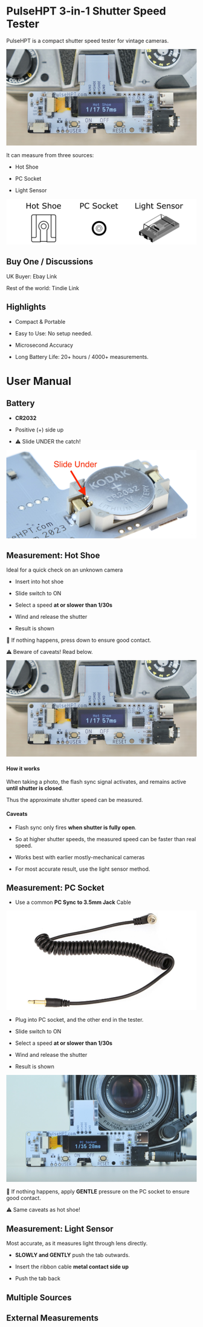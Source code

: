 # PulseHPT 3-in-1 Shutter Speed Tester

PulseHPT is a compact shutter speed tester for vintage cameras.

![Alt text](resources/photos/title.jpeg)

It can measure from three sources:

* Hot Shoe

* PC Socket

* Light Sensor

![Alt text](resources/photos/sources.png)

## Buy One / Discussions

UK Buyer: Ebay Link

Rest of the world: Tindie Link

## Highlights

* Compact & Portable

* Easy to Use: No setup needed.

* Microsecond Accuracy

* Long Battery Life: 20+ hours / 4000+ measurements.

# User Manual

## Battery

* **CR2032**

* Positive (+) side up

* ⚠️ Slide UNDER the catch!

![Alt text](resources/photos/battery.jpeg)

## Measurement: Hot Shoe

Ideal for a quick check on an unknown camera

* Insert into hot shoe

* Slide switch to ON

* Select a speed **at or slower than 1/30s**

* Wind and release the shutter

* Result is shown

💭 If nothing happens, press down to ensure good contact.

⚠️ Beware of caveats! Read below.

![Alt text](resources/photos/title.jpeg)

#### How it works

When taking a photo, the flash sync signal activates, and remains active **until shutter is closed**.

Thus the approximate shutter speed can be measured.

#### Caveats

* Flash sync only fires **when shutter is fully open**.

* So at higher shutter speeds, the measured speed can be faster than real speed.

* Works best with earlier mostly-mechanical cameras

* For most accurate result, use the light sensor method.

## Measurement: PC Socket

* Use a common **PC Sync to 3.5mm Jack** Cable

![Alt text](resources/photos/pc_cable.jpg)

* Plug into PC socket, and the other end in the tester.

* Slide switch to ON

* Select a speed **at or slower than 1/30s**

* Wind and release the shutter

* Result is shown

![Alt text](resources/photos/pc.jpeg)

💭 If nothing happens, apply **GENTLE** pressure on the PC socket to ensure good contact.

⚠️ Same caveats as hot shoe!

## Measurement: Light Sensor

Most accurate, as it measures light through lens directly.

* **SLOWLY and GENTLY** push the tab outwards.

* Insert the ribbon cable **metal contact side up**

* Push the tab back

## Multiple Sources

## External Measurements




